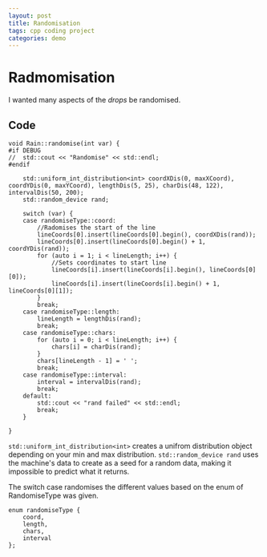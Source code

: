 ```yaml
---
layout: post
title: Randomisation
tags: cpp coding project
categories: demo
---
```


# Radmomisation
I wanted many aspects of the *drops* be randomised.

## Code

```
void Rain::randomise(int var) {
#if DEBUG
//	std::cout << "Randomise" << std::endl;
#endif

	std::uniform_int_distribution<int> coordXDis(0, maxXCoord), coordYDis(0, maxYCoord), lengthDis(5, 25), charDis(48, 122), intervalDis(50, 200);
	std::random_device rand;

	switch (var) {
	case randomiseType::coord:
		//Radomises the start of the line
		lineCoords[0].insert(lineCoords[0].begin(), coordXDis(rand));
		lineCoords[0].insert(lineCoords[0].begin() + 1, coordYDis(rand));
		for (auto i = 1; i < lineLength; i++) {
			//Sets coordinates to start line
			lineCoords[i].insert(lineCoords[i].begin(), lineCoords[0][0]);
			lineCoords[i].insert(lineCoords[i].begin() + 1, lineCoords[0][1]);
		}
		break;
	case randomiseType::length:
		lineLength = lengthDis(rand);
		break;
	case randomiseType::chars:
		for (auto i = 0; i < lineLength; i++) {
			chars[i] = charDis(rand);
		}
		chars[lineLength - 1] = ' ';
		break;
	case randomiseType::interval:
		interval = intervalDis(rand);
		break;
	default:
		std::cout << "rand failed" << std::endl;
		break;
	}

}
```

`std::uniform_int_distribution<int>` creates a unifrom distribution object depending on your min and max distribution.
`std::random_device rand` uses the machine's data to create as a seed for a random data, making it impossible to predict what it returns.

The switch case randomises the different values based on the enum of RandomiseType was given.

```
enum randomiseType {
	coord,
	length,
	chars,
	interval
};
```

